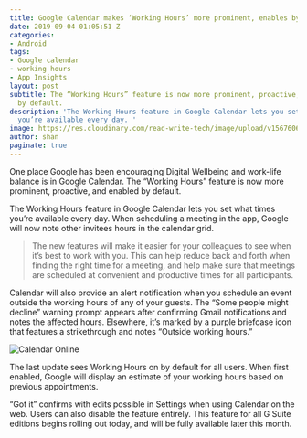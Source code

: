 ```yaml
---
title: Google Calendar makes ‘Working Hours’ more prominent, enables by default
date: 2019-09-04 01:05:51 Z
categories:
- Android
tags:
- Google calendar
- working hours
- App Insights
layout: post
subtitle: The “Working Hours” feature is now more prominent, proactive, and enabled
  by default.
description: 'The Working Hours feature in Google Calendar lets you set what times
  you’re available every day. '
image: https://res.cloudinary.com/read-write-tech/image/upload/v1567606173/google-calendar-web-material-cover_qk82ei.png
author: shan
paginate: true
---
```


One place Google has been encouraging Digital Wellbeing and work-life balance is in Google Calendar. The “Working Hours” feature is now more prominent, proactive, and enabled by default.

The Working Hours feature in Google Calendar lets you set what times you’re available every day. When scheduling a meeting in the app, Google will now note other invitees hours in the calendar grid.

> The new features will make it easier for your colleagues to see when it’s best to work with you. This can help reduce back and forth when finding the right time for a meeting, and help make sure that meetings are scheduled at convenient and productive times for all participants.


Calendar will also provide an alert notification when you schedule an event outside the working hours of any of your guests. The “Some people might decline” warning prompt appears after confirming Gmail notifications and notes the affected hours. Elsewhere, it’s marked by a purple briefcase icon that features a strikethrough and notes “Outside working hours.”

![Calendar Online](https://res.cloudinary.com/read-write-tech/image/upload/v1567606427/google-calendar-working-hours_thentu.jpg "Google Calendar")

The last update sees Working Hours on by default for all users. When first enabled, Google will display an estimate of your working hours based on previous appointments.


“Got it” confirms with edits possible in Settings when using Calendar on the web. Users can also disable the feature entirely. This feature for all G Suite editions begins rolling out today, and will be fully available later this month.
